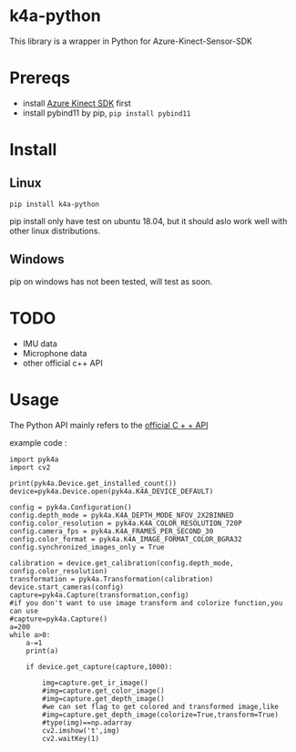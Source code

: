 # k4a-python
This library is a wrapper in Python  for Azure-Kinect-Sensor-SDK

# Prereqs
* install [Azure Kinect SDK](https://github.com/microsoft/Azure-Kinect-Sensor-SDK) first
* install pybind11 by pip, ```pip install pybind11```

# Install
## Linux
```
pip install k4a-python
```
pip install only have test on ubuntu 18.04, but it should aslo work well with other linux distributions.

## Windows
pip on windows has not been tested, will test as soon.

# TODO
* IMU data
* Microphone data
* other official c++ API
# Usage
The Python API mainly refers to the [official C + + API](https://microsoft.github.io/Azure-Kinect-Sensor-SDK/master/group__cppsdk.html)

example code :
```
import pyk4a
import cv2

print(pyk4a.Device.get_installed_count())
device=pyk4a.Device.open(pyk4a.K4A_DEVICE_DEFAULT)

config = pyk4a.Configuration()
config.depth_mode = pyk4a.K4A_DEPTH_MODE_NFOV_2X2BINNED
config.color_resolution = pyk4a.K4A_COLOR_RESOLUTION_720P
config.camera_fps = pyk4a.K4A_FRAMES_PER_SECOND_30
config.color_format = pyk4a.K4A_IMAGE_FORMAT_COLOR_BGRA32
config.synchronized_images_only = True

calibration = device.get_calibration(config.depth_mode, config.color_resolution)
transformation = pyk4a.Transformation(calibration)
device.start_cameras(config)
capture=pyk4a.Capture(transformation,config)
#if you don't want to use image transform and colorize function,you can use
#capture=pyk4a.Capture()
a=200
while a>0:
    a-=1
    print(a)

    if device.get_capture(capture,1000):

        img=capture.get_ir_image()
        #img=capture.get_color_image()
        #img=capture.get_depth_image()
        #we can set flag to get colored and transformed image,like
        #img=capture.get_depth_image(colorize=True,transform=True)
        #type(img)==np.adarray
        cv2.imshow('t',img)
        cv2.waitKey(1)
```
